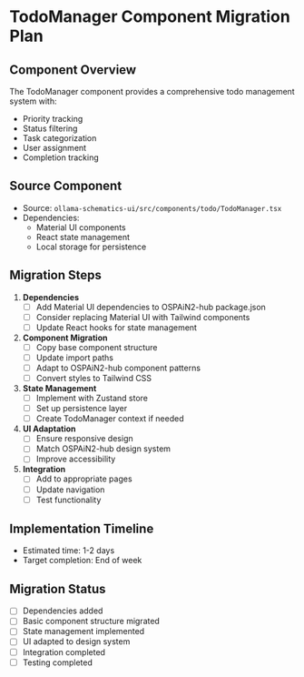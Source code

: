 # TodoManager Component Migration Plan

## Component Overview

The TodoManager component provides a comprehensive todo management system with:
- Priority tracking
- Status filtering
- Task categorization
- User assignment
- Completion tracking

## Source Component

- Source: `ollama-schematics-ui/src/components/todo/TodoManager.tsx`
- Dependencies:
  - Material UI components
  - React state management
  - Local storage for persistence

## Migration Steps

1. **Dependencies**
   - [ ] Add Material UI dependencies to OSPAiN2-hub package.json
   - [ ] Consider replacing Material UI with Tailwind components
   - [ ] Update React hooks for state management

2. **Component Migration**
   - [ ] Copy base component structure
   - [ ] Update import paths
   - [ ] Adapt to OSPAiN2-hub component patterns
   - [ ] Convert styles to Tailwind CSS

3. **State Management**
   - [ ] Implement with Zustand store
   - [ ] Set up persistence layer
   - [ ] Create TodoManager context if needed

4. **UI Adaptation**
   - [ ] Ensure responsive design
   - [ ] Match OSPAiN2-hub design system
   - [ ] Improve accessibility

5. **Integration**
   - [ ] Add to appropriate pages
   - [ ] Update navigation
   - [ ] Test functionality

## Implementation Timeline

- Estimated time: 1-2 days
- Target completion: End of week

## Migration Status

- [ ] Dependencies added
- [ ] Basic component structure migrated
- [ ] State management implemented
- [ ] UI adapted to design system
- [ ] Integration completed
- [ ] Testing completed 